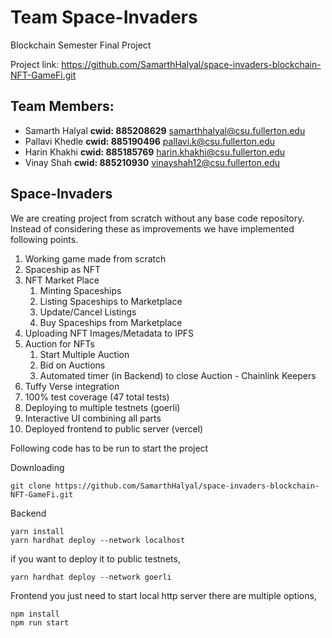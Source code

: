 # Team Space-Invaders

Blockchain Semester Final Project

Project link: https://github.com/SamarthHalyal/space-invaders-blockchain-NFT-GameFi.git

## Team Members:

- Samarth Halyal
  **cwid: 885208629**
  samarthhalyal@csu.fullerton.edu
- Pallavi Khedle
  **cwid: 885190496**
  pallavi.k@csu.fullerton.edu
- Harin Khakhi
  **cwid: 885185769**
  harin.khakhi@csu.fullerton.edu
- Vinay Shah
  **cwid: 885210930**
  vinayshah12@csu.fullerton.edu

## Space-Invaders

We are creating project from scratch without any base code repository. Instead of considering these as improvements we have implemented following points.

1. Working game made from scratch
2. Spaceship as NFT
3. NFT Market Place
   1. Minting Spaceships
   2. Listing Spaceships to Marketplace
   3. Update/Cancel Listings
   4. Buy Spaceships from Marketplace
4. Uploading NFT Images/Metadata to IPFS
5. Auction for NFTs
   1. Start Multiple Auction
   2. Bid on Auctions
   3. Automated timer (in Backend) to close Auction - Chainlink Keepers
6. Tuffy Verse integration
7. 100% test coverage (47 total tests)
8. Deploying to multiple testnets (goerli)
9. Interactive UI combining all parts
10. Deployed frontend to public server (vercel)

Following code has to be run to start the project

Downloading

```
git clone https://github.com/SamarthHalyal/space-invaders-blockchain-NFT-GameFi.git
```

Backend

```
yarn install
yarn hardhat deploy --network localhost
```

if you want to deploy it to public testnets,

```
yarn hardhat deploy --network goerli
```

Frontend
you just need to start local http server
there are multiple options,

```
npm install
npm run start
```
